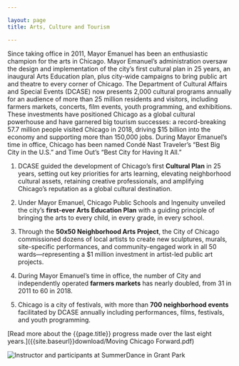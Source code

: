 ```yaml
---

layout: page
title: Arts, Culture and Tourism

---
```


Since taking office in 2011, Mayor Emanuel has been an enthusiastic champion for the arts in Chicago. Mayor Emanuel’s administration oversaw the design and implementation of the city’s first cultural plan in 25 years, an inaugural Arts Education plan, plus city-wide campaigns to bring public art and theatre to every corner of Chicago. The Department of Cultural Affairs and Special Events (DCASE) now presents 2,000 cultural programs annually for an audience of more than 25 million residents and visitors, including farmers markets, concerts, film events, youth programming, and exhibitions. These investments have positioned Chicago as a global cultural powerhouse and have garnered big tourism successes: a record-breaking 57.7 million people visited Chicago in 2018, driving $15 billion into the economy and supporting more than 150,000 jobs. During Mayor Emanuel’s time in office, Chicago has been named Condé Nast Traveler’s “Best Big City in the U.S.” and Time Out’s “Best City for Having It All.” 

1. DCASE guided the development of Chicago’s first **Cultural Plan** in 25 years, setting out key priorities for arts learning, elevating neighborhood cultural assets, retaining creative professionals, and amplifying Chicago’s reputation as a global cultural destination. 

1. Under Mayor Emanuel, Chicago Public Schools and Ingenuity unveiled the city’s **first-ever Arts Education Plan** with a guiding principle of bringing the arts to every child, in every grade, in every school. 

1. Through the **50x50 Neighborhood Arts Project**, the City of Chicago commissioned dozens of local artists to create new sculptures, murals, site-specific performances, and community-engaged work in all 50 wards—representing a $1 million investment in artist-led public art projects.

1. During Mayor Emanuel’s time in office, the number of City and independently operated **farmers markets** has nearly doubled, from 31 in 2011 to 60 in 2018. 

1. Chicago is a city of festivals, with more than **700 neighborhood events** facilitated by DCASE annually including performances, films, festivals, and youth programming.

[Read more about the {{page.title}} progress made over the last eight years.]({{site.baseurl}}download/Moving Chicago Forward.pdf)

![Instructor and participants at SummerDance in Grant Park](/assets/img/Summerdance.jpg)


 

